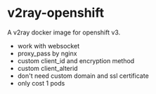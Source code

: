 # v2ray-openshift
A v2ray docker image for openshift v3.
- work with websocket
- proxy_pass by nginx
- custom client_id and encryption method
- custom client_alterid
- don't need custom domain and ssl certificate
- only cost 1 pods

